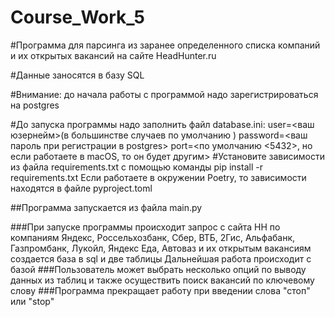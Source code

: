 # Course_Work_5
#Программа для парсинга из заранее определенного списка компаний и их открытых вакансий на сайте HeadHunter.ru

#Данные заносятся в базу SQL

#Внимание: до начала работы с программой надо зарегистрироваться на postgres

#До запуска программы надо заполнить файл database.ini: 
user=<ваш юзернейм>(в большинстве случаев по умолчанию <postgres>)
password=<ваш пароль при регистрации в postgres>
port=<по умолчанию <5432>, но если работаете в macOS, то он будет другим>
#Установите зависимости из файла requirements.txt с помощью команды pip install -r requirements.txt
Если работаете в окружении Poetry, то зависимости находятся в файле pyproject.toml

##Программа запускается из файла main.py

###При запуске программы происходит запрос с сайта НН по компаниям Яндекс, Россельхозбанк, Сбер, ВТБ,
2Гис, Альфабанк, Газпромбанк, Лукойл, Яндекс Еда, Автоваз и их открытым вакансиям
создается база в sql и две таблицы
Дальнейшая работа происходит с базой
###Пользователь может выбрать несколько опций по выводу данных из таблиц 
и также осуществить поиск вакансий по ключевому слову
###Программа прекращает работу при введении слова "стоп" или "stop"
